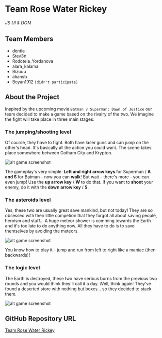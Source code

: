 # Team Rose Water Rickey
###### JS UI & DOM

## Team Members
* dentia
* Stev3n
* Rodoteia_Yordanova
* alara_kalama
* Bizuuu
* ahansb
* Boyan1912 `(didn't participate)`

## About the Project
Inspired by the upcoming movie `Batman v Superman: Dawn of Justice` our team decided to make a game based on the rivalry of the two. We imagine the fight will take place in three main stages:

### The jumping/shooting level
Of course, they have to fight. Both have laser guns and can jump on the other's head. It's basically all the action you could want. The scene takes place somewhere between Gotham City and Krypton.

![alt game screenshot](http://prikachi.com/images/568/8270568x.png "Jumping/shooting level")

The gameplay's very simple:
**Left and right arrow keys** for Superman / **A and S** for Batman - now you can **walk**!
But wait - there's more - you can even jump! Use the **up arrow key** / **W** to do that.
If you want to **shoot** your enemy, do it with the **down arrow key** / **S**.

### The asteroids level
Yes, these two are usually great save mankind, but not today! They are so obsessed with their little competion that they forgot all about saving people, heroism and stuff... A huge meteor shower is comming towards the Earth and it's too late to do anything now. All they have to do is to save themselves by avoiding the meteors.

![alt game screenshot](http://prikachi.com/images/589/8270589I.png "Jumping/shooting level")

You know how to play it - jump and run from left to right like a maniac (then backwards)!

### The logic level
The Earth is destroyed, these two have serious burns from the previous two rounds and you would think they'll call it a day.
Well, think again! They've found a deserted store with nothing but boxes... so they decided to stack them.

![alt game screenshot](http://prikachi.com/images/617/8270617P.png "The logic level")

## GitHub Repository URL
[Team Rose Water Rickey](https://github.com/RoseWaterRickey)
